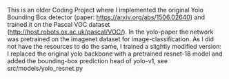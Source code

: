 This is an older Coding Project where I implemented the original Yolo Bounding Box detector (paper: https://arxiv.org/abs/1506.02640) and trained it on the Pascal VOC dataset (http://host.robots.ox.ac.uk/pascal/VOC/).
In the yolo-paper the network was pretrained on the imagenet dataset for image-classification. As I did not have the resources to do the same, I trained a slightly modified version: I replaced the original yolo backbone with a pretrained resnet-18 model and added the bounding-box prediction head of yolo-v1, see src/models/yolo_resnet.py
